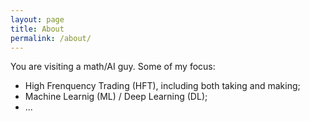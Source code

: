 ```yaml
---
layout: page
title: About
permalink: /about/
---
```


You are visiting a math/AI guy. Some of my focus:

- High Frenquency Trading (HFT), including both taking and making;
- Machine Learnig (ML) / Deep Learning (DL);
- ...


[jekyll-organization]: https://github.com/jekyll
